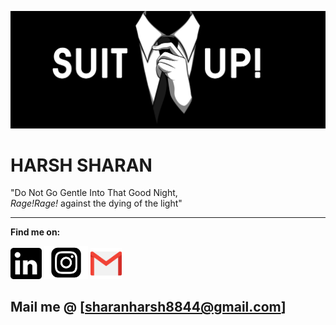 ![Me](suitUp.jpeg)

# HARSH SHARAN
"Do Not Go Gentle Into That Good Night,<br> 
_Rage!Rage!_ against the dying of the light"
___
__Find me on:__

[<img src="lin.png" alt="LinkedIn" width="50"/>](https://www.linkedin.com/in/harsh-sharan/) [<img src="instaa.png" alt="Insta" width="70"/>](https://www.instagram.com/harsh__sharan/) [<img src="ggmail.png" alt="Mail" width="50"/>](sharanharsh8844@gmail.com)

## Mail me @ [sharanharsh8844@gmail.com]

<!-- [Harsh's github stats](https://github-readme-stats.vercel.app/api?username=sharan8844&show_icons=true&theme=gruvbox&hide=stars,prs,issues)
